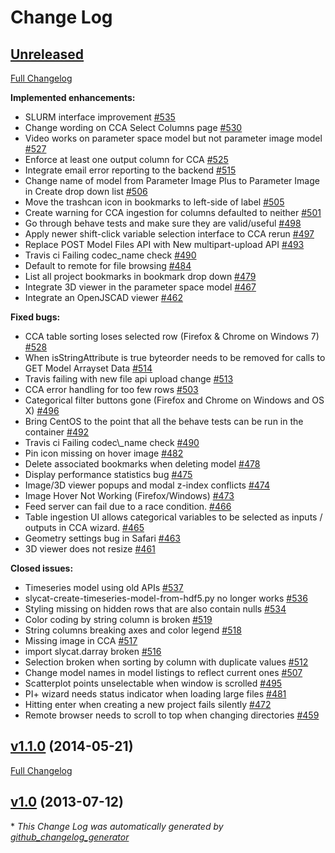 # Change Log

## [Unreleased](https://github.com/sandialabs/slycat/tree/HEAD)

[Full Changelog](https://github.com/sandialabs/slycat/compare/v1.1.0...HEAD)

**Implemented enhancements:**

- SLURM interface improvement [\#535](https://github.com/sandialabs/slycat/issues/535)
- Change wording on CCA Select Columns page [\#530](https://github.com/sandialabs/slycat/issues/530)
- Video works on parameter space model but not parameter image model [\#527](https://github.com/sandialabs/slycat/issues/527)
- Enforce at least one output column for CCA [\#525](https://github.com/sandialabs/slycat/issues/525)
- Integrate email error reporting to the backend [\#515](https://github.com/sandialabs/slycat/issues/515)
- Change name of model from Parameter Image Plus to Parameter Image in Create drop down list [\#506](https://github.com/sandialabs/slycat/issues/506)
- Move the trashcan icon in bookmarks to left-side of label [\#505](https://github.com/sandialabs/slycat/issues/505)
- Create warning for CCA ingestion for columns defaulted to neither [\#501](https://github.com/sandialabs/slycat/issues/501)
- Go through behave tests and make sure they are valid/useful  [\#498](https://github.com/sandialabs/slycat/issues/498)
- Apply newer shift-click variable selection interface to CCA rerun [\#497](https://github.com/sandialabs/slycat/issues/497)
- Replace POST Model Files API with New multipart-upload API [\#493](https://github.com/sandialabs/slycat/issues/493)
- Travis ci Failing codec\_name check [\#490](https://github.com/sandialabs/slycat/issues/490)
- Default to remote for file browsing [\#484](https://github.com/sandialabs/slycat/issues/484)
- List all project bookmarks in bookmark drop down [\#479](https://github.com/sandialabs/slycat/issues/479)
- Integrate 3D viewer in the parameter space model [\#467](https://github.com/sandialabs/slycat/issues/467)
- Integrate an OpenJSCAD viewer [\#462](https://github.com/sandialabs/slycat/issues/462)

**Fixed bugs:**

- CCA table sorting loses selected row \(Firefox & Chrome on Windows 7\) [\#528](https://github.com/sandialabs/slycat/issues/528)
- When isStringAttribute is true byteorder needs to be removed for calls to GET Model Arrayset Data [\#514](https://github.com/sandialabs/slycat/issues/514)
- Travis failing with new file api upload change  [\#513](https://github.com/sandialabs/slycat/issues/513)
- CCA error handling for too few rows [\#503](https://github.com/sandialabs/slycat/issues/503)
- Categorical filter buttons gone \(Firefox and Chrome on Windows and OS X\) [\#496](https://github.com/sandialabs/slycat/issues/496)
- Bring CentOS to the point that all the behave tests can be run in the container [\#492](https://github.com/sandialabs/slycat/issues/492)
- Travis ci Failing codec\\_name check [\#490](https://github.com/sandialabs/slycat/issues/490)
- Pin icon missing on hover image [\#482](https://github.com/sandialabs/slycat/issues/482)
- Delete associated bookmarks when deleting model [\#478](https://github.com/sandialabs/slycat/issues/478)
- Display performance statistics bug [\#475](https://github.com/sandialabs/slycat/issues/475)
- Image/3D viewer popups and modal z-index conflicts [\#474](https://github.com/sandialabs/slycat/issues/474)
- Image Hover Not Working \(Firefox/Windows\) [\#473](https://github.com/sandialabs/slycat/issues/473)
- Feed server can fail due to a race condition. [\#466](https://github.com/sandialabs/slycat/issues/466)
- Table ingestion UI allows categorical variables to be selected as inputs / outputs in CCA wizard. [\#465](https://github.com/sandialabs/slycat/issues/465)
- Geometry settings bug in Safari [\#463](https://github.com/sandialabs/slycat/issues/463)
- 3D viewer does not resize [\#461](https://github.com/sandialabs/slycat/issues/461)

**Closed issues:**

- Timeseries model using old APIs [\#537](https://github.com/sandialabs/slycat/issues/537)
- slycat-create-timeseries-model-from-hdf5.py no longer works [\#536](https://github.com/sandialabs/slycat/issues/536)
- Styling missing on hidden rows that are also contain nulls [\#534](https://github.com/sandialabs/slycat/issues/534)
- Color coding by string column is broken [\#519](https://github.com/sandialabs/slycat/issues/519)
- String columns breaking axes and color legend [\#518](https://github.com/sandialabs/slycat/issues/518)
- Missing image in CCA [\#517](https://github.com/sandialabs/slycat/issues/517)
- import slycat.darray broken [\#516](https://github.com/sandialabs/slycat/issues/516)
- Selection broken when sorting by column with duplicate values [\#512](https://github.com/sandialabs/slycat/issues/512)
- Change model names in model listings to reflect current ones [\#507](https://github.com/sandialabs/slycat/issues/507)
- Scatterplot points unselectable when window is scrolled [\#495](https://github.com/sandialabs/slycat/issues/495)
- PI+ wizard needs status indicator when loading large files [\#481](https://github.com/sandialabs/slycat/issues/481)
- Hitting enter when creating a new project fails silently [\#472](https://github.com/sandialabs/slycat/issues/472)
- Remote browser needs to scroll to top when changing directories [\#459](https://github.com/sandialabs/slycat/issues/459)

## [v1.1.0](https://github.com/sandialabs/slycat/tree/v1.1.0) (2014-05-21)
[Full Changelog](https://github.com/sandialabs/slycat/compare/v1.0...v1.1.0)

## [v1.0](https://github.com/sandialabs/slycat/tree/v1.0) (2013-07-12)


\* *This Change Log was automatically generated by [github_changelog_generator](https://github.com/skywinder/Github-Changelog-Generator)*